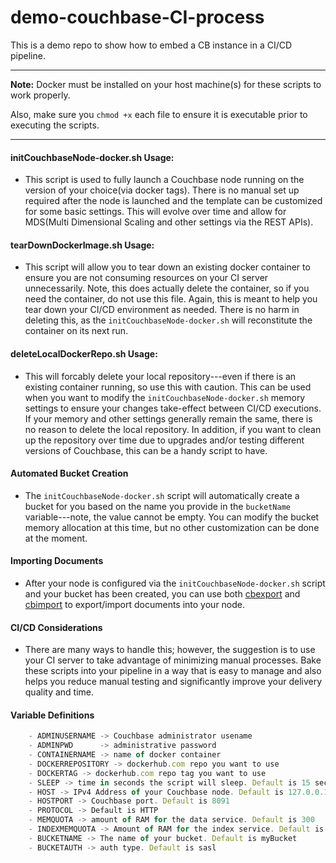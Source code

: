 # demo-couchbase-CI-process
This is a demo repo to show how to embed a CB instance in a CI/CD pipeline.

---  

**Note:** Docker must be installed on your host machine(s) for these scripts to work properly.

Also, make sure you ```chmod +x``` each file to ensure it is executable prior to executing the scripts.

---

#### initCouchbaseNode-docker.sh Usage:
  - This script is used to fully launch a Couchbase node running on the version of your choice(via docker tags). There is no manual set up required after the node is launched and the template can be customized for some basic settings. This will evolve over time and allow for MDS(Multi Dimensional Scaling and other settings via the REST APIs).


#### tearDownDockerImage.sh Usage:
  - This script will allow you to tear down an existing docker container to ensure you are not consuming resources on your CI server unnecessarily. Note, this does actually delete the container, so if you need the container, do not use this file. Again, this is meant to help you tear down your CI/CD environment as needed. There is no harm in deleting this, as the ```initCouchbaseNode-docker.sh``` will reconstitute the container on its next run.
#### deleteLocalDockerRepo.sh Usage:
  - This will forcably delete your local repository---even if there is an existing container running, so use this with caution. This can be used when you want to modify the ```initCouchbaseNode-docker.sh``` memory settings to ensure your changes take-effect between CI/CD executions. If your memory and other settings generally remain the same, there is no reason to delete the local repository. In addition, if you want to clean up the repository over time due to upgrades and/or testing different versions of Couchbase, this can be a handy script to have.
#### Automated Bucket Creation
  - The ```initCouchbaseNode-docker.sh``` script will automatically create a bucket for you based on the name you provide in the ```bucketName``` variable---note, the value cannot be empty. You can modify the bucket memory allocation at this time, but no other customization can be done at the moment.
#### Importing Documents
  - After your node is configured via the ```initCouchbaseNode-docker.sh``` script and your bucket has been created, you can use both [cbexport](https://docs.couchbase.com/server/6.5/tools/cbexport-json.html) and [cbimport](https://docs.couchbase.com/server/6.5/tools/cbimport-json.html) to export/import documents into your node.
#### CI/CD Considerations
  - There are many ways to handle this; however, the suggestion is to use your CI server to take advantage of minimizing manual processes. Bake these scripts into your pipeline in a way that is easy to manage and also helps you reduce manual testing and significantly improve your delivery quality and time.

#### Variable Definitions
  ```javascript
      - ADMINUSERNAME -> Couchbase administrator usename
      - ADMINPWD      -> administrative password
      - CONTAINERNAME -> name of docker container
      - DOCKERREPOSITORY -> dockerhub.com repo you want to use
      - DOCKERTAG -> dockerhub.com repo tag you want to use
      - SLEEP -> time in seconds the script will sleep. Default is 15 seconds
      - HOST -> IPv4 Address of your Couchbase node. Default is 127.0.0.1
      - HOSTPORT -> Couchbase port. Default is 8091
      - PROTOCOL -> Default is HTTP
      - MEMQUOTA -> amount of RAM for the data service. Default is 300
      - INDEXMEMQUOTA -> Amount of RAM for the index service. Default is 600
      - BUCKETNAME -> The name of your bucket. Default is myBucket
      - BUCKETAUTH -> auth type. Default is sasl
  ```
